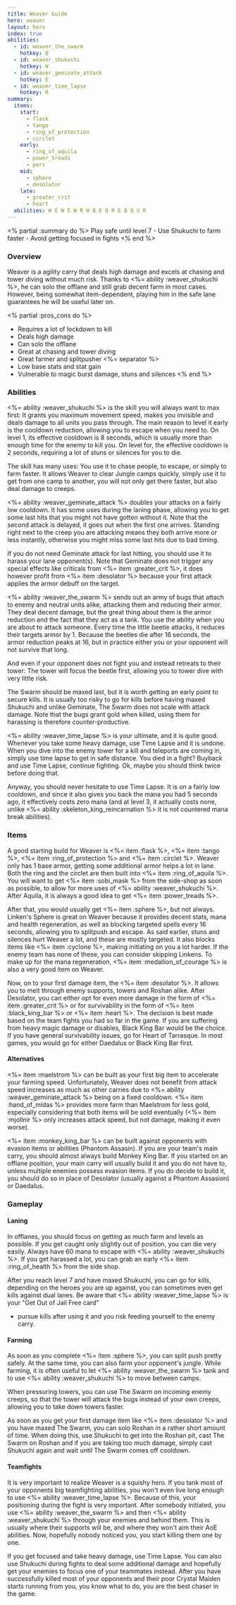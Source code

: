 ```yaml
---
title: Weaver Guide
hero: weaver
layout: hero
index: true
abilities:
  - id: weaver_the_swarm
    hotkey: Q
  - id: weaver_shukuchi
    hotkey: W
  - id: weaver_geminate_attack
    hotkey: E
  - id: weaver_time_lapse
    hotkey: R
summary:
  items:
    start:
      - flask
      - tango
      - ring_of_protection
      - circlet
    early:
      - ring_of_aquila
      - power_treads
      - pers
    mid:
      - sphere
      - desolator
    late:
      - greater_crit
      - heart
  abilities: W E W E W R W Q E Q R E Q Q U R
---
```


<% partial :summary do %>
Play safe until level 7 - Use Shukuchi to farm faster - Avoid getting focused in fights
<% end %>

### Overview

Weaver is a agility carry that deals high damage and excels at chasing
and tower diving without much risk. Thanks to <%= ability :weaver_shukuchi %>, he can solo the offlane
and still grab decent farm in most cases. However, being somewhat item-dependent,
playing him in the safe lane guarantees he will be useful later on.


<% partial :pros_cons do %>
* Requires a lot of lockdown to kill
* Deals high damage
* Can solo the offlane
* Great at chasing and tower diving
* Great farmer and splitpusher
<%= separator %>
* Low base stats and stat gain
* Vulnerable to magic burst damage, stuns and silences
<% end %>



### Abilities

<%= ability :weaver_shukuchi %> is the skill you will always want to max first:
It grants you maximum movement speed, makes you invisible and deals damage to all
units you pass through. The main reason to level it early is the cooldown reduction,
allowing you to escape when you need to. On level 1, its effective cooldown is 8 seconds,
which is usually more than enough time for the enemy to kill you. On level for,
the effective cooldown is 2 seconds, requiring a lot of stuns or silences for you
to die.

The skill has many uses: You use it to chase people, to escape, or simply to farm
faster. It allows Weaver to clear Jungle camps quickly, simply use it to get from one
camp to another, you will not only get there faster, but also deal damage to creeps.

<%= ability :weaver_geminate_attack %> doubles your attacks on a fairly low cooldown.
It has some uses during the laning phase, allowing you to get some last hits that you
might not have gotten without it. Note that the second attack is delayed, it goes out
when the first one arrives. Standing right next to the creep you are attacking means
they both arrive more or less instantly, otherwise you might miss some last hits
due to bad timing.

If you do not need Geminate attack for last hitting, you should use it to harass
your lane opponent(s). Note that Geminate does not trigger any special effects like
criticals from <%= item :greater_crit %>, it does however profit from <%= item :desolator %>
because your first attack applies the armor debuff on the target.

<%= ability :weaver_the_swarm %> sends out an army of bugs that attach to enemy and
neutral units alike, attacking them and reducing their armor. They deal decent damage, but
the great thing about them is the armor reduction and the fact that they act as a tank.
You use the ability when you are about to attack someone. Every time the little beetle attacks,
it reduces their targets armor by 1. Because the beetles die after 16 seconds, the
armor reduction peaks at 16, but in practice either you or your opponent will not survive that long.

And even if your opponent does not fight you and instead retreats to their tower:
The tower will focus the beetle first, allowing you to tower dive with very little risk.

The Swarm should be maxed last, but it is worth getting an early point to secure kills.
It is usually too risky to go for kills before having maxed Shukuchi and unlike
Geminate, The Swarm does not scale with attack damage. Note that the bugs grant
gold when killed, using them for harassing is therefore counter-productive.

<%= ability :weaver_time_lapse %> is your ultimate, and it is quite good.
Whenever you take some heavy damage, use Time Lapse and it is undone. When you dive
into the enemy tower for a kill and teleports are coming in, simply use time lapse to
get in safe distance. You died in a fight? Buyback and use Time Lapse, continue fighting.
Ok, maybe you should think twice before doing that.

Anyway, you should never hesitate to use Time Lapse. It is on a fairly low cooldown,
and since it also gives you back the mana you had 5 seconds ago, it effectively costs
zero mana (and at level 3, it actually costs none, unlike
<%= ability :skeleton_king_reincarnation %> it is not countered mana break abilities).

### Items

A good starting build for Weaver is <%= item :flask %>,
<%= item :tango %>, <%= item :ring_of_protection %> and <%= item :circlet %>.
Weaver only has 1 base armor, getting some additional armor helps a lot in lane.
Both the ring and the circlet are then built into <%= item :ring_of_aquila %>.
You will want to get <%= item :sobi_mask %> from the side-shop as soon as possible,
to allow for more uses of <%= ability :weaver_shukuchi %>. After Aquila, it is
always a good idea to get <%= item :power_treads %>.

After that, you would usually get <%= item :sphere %>, but not always.
Linken's Sphere is great on Weaver because it provides decent stats, mana and health regeneration,
as well as blocking targeted spells every 16 seconds, allowing you to splitpush
and escape. As said earlier, stuns and silences hurt Weaver a lot, and these are
mostly targeted. It also blocks items like <%= item :cyclone %>, making initiating on you a lot harder.
If the enemy team has none of these, you can consider skipping Linkens.
To make up for the mana regeneration, <%= item :medallion_of_courage %> is also a very good item on Weaver.

Now, on to your first damage item, the <%= item :desolator %>. It allows you to
melt through enemy supports, towers and Roshan alike. After Desolator, you can
either opt for even more damage in the form of <%= item :greater_crit %> or for
survivability in the form of <%= item :black_king_bar %> or <%= item :heart %>.
The decision is best made based on the team fights you had so far in the game.
If you are suffering from heavy magic damage or disables, Black King Bar would be the choice.
If you have general survivability issues, go for Heart of Tarrasque.
In most games, you would go for either Daedalus or Black King Bar first.

#### Alternatives

<%= item :maelstrom %> can be built as your first big item to accelerate your
farming speed. Unfortunately, Weaver does not benefit
from attack speed increases as much as other carries due to <%= ability :weaver_geminate_attack %>
being on a fixed cooldown. <%= item :hand_of_midas %> provides more farm than
Maelstrom for less gold, especially considering that both items will be sold eventually
(<%= item :mjollnir %> only increases attack speed, but not damage, making it even worse).

<%= item :monkey_king_bar %> can be built against opponents with evasion items or
 abilities (Phantom Assasin). If you are your team's main carry,
you should almost always build Monkey King Bar. If you started on an offlane position,
your main carry will usually build it and you do not have to, unless multiple enemies
possess evasion items. If you do decide to build it, you should do so in place of Desolator
(usually against a Phantom Assasion) or Daedalus.

### Gameplay

#### Laning

In offlanes, you should focus on getting as much farm and levels as possible.
If you get caught only slightly out of position, you can die very easily. Always have
60 mana to escape with <%= ability :weaver_shukuchi %>. If you get harassed a lot,
you can grab an early <%= item :ring_of_health %> from the side shop.

After you reach level 7 and have maxed Shukuchi, you can go for kills,
depending on the heroes you are up against, you can sometimes even get kills against dual lanes.
Be aware that <%= ability :weaver_time_lapse %> is your "Get Out of Jail Free card"
- pursue kills after using it and you risk feeding yourself to the enemy carry.

#### Farming

As soon as you complete <%= item :sphere %>, you can split push pretty safely.
At the same time, you can also farm your opponent's jungle. While farming, it is often useful
to let <%= ability :weaver_the_swarm %> tank and to use <%= ability :weaver_shukuchi %>
to move between camps.

When pressuring towers, you can use The Swarm on incoming enemy creeps, so that
the tower will attack the bugs instead of your own creeps, allowing you to take
down towers faster.

As soon as you get your first damage item like <%= item :desolator %> and
you have maxed The Swarm, you can solo Roshan in a rather short amount of time.
When doing this, use Shukuchi to get into the Roshan pit, cast The Swarm on
Roshan and if you are taking too much damage, simply cast Shukuchi again and wait
until The Swarm comes off cooldown.

#### Teamfights

It is very important to realize Weaver is a squishy hero. If you tank most of your
opponents big teamfighting abilities, you won't even live long enough to use
<%= ability :weaver_time_lapse %>. Because of this, your positioning during the fight
is very important. After somebody initiated, you use <%= ability :weaver_the_swarm %> and then
<%= ability :weaver_shukuchi %> through your enemies and behind them. This is usually where
their supports will be, and where they won't aim their AoE abilities.
Now, hopefully nobody noticed you, you start killing them one by one.

If you get focused and take heavy damage, use Time Lapse. You can also use Shukuchi
during fights to deal some additional damage and hopefully get your enemies to focus
one of your teammates instead. After you have successfully killed most of your opponents
and their poor Crystal Maiden starts running from you, you know what to do, you are
the best chaser in the game.
